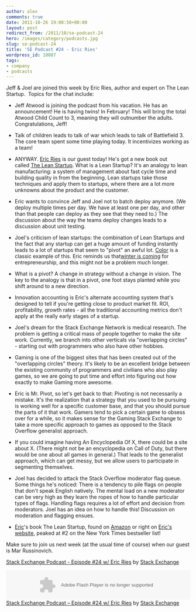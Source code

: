 ```yaml
---
author: alex
comments: true
date: 2011-10-26 19:00:50+00:00
layout: post
redirect_from: /2011/10/se-podcast-24
hero: /images/category/podcasts.jpg
slug: se-podcast-24
title: 'SE Podcast #24 - Eric Ries'
wordpress_id: 10087
tags:
- company
- podcasts
---
```


Jeff & Joel are joined this week by Eric Ries, author and expert on The Lean Startup.  Topics for the chat include:



	
  * Jeff Atwood is joining the podcast from his vacation. He has an announcement! He is having twins! In February! This will bring the total Atwood Child Count to 3, meaning they will outnumber the adults. Congratulations, Jeff!

	
  * Talk of children leads to talk of war which leads to talk of Battlefield 3. The core team spent some time playing today. It incentivizes working as a team!

	
  * ANYWAY. [Eric Ries](https://twitter.com/#%21/ericries) is our guest today! He's got a new book out called [The Lean Startup](http://www.amazon.com/Lean-Startup-Entrepreneurs-Continuous-Innovation/dp/0307887898%3FSubscriptionId%3DAKIAIIBINOD46VC3JCLQ%26tag%3Dstackoverfl08-20%26linkCode%3Dxm2%26camp%3D2025%26creative%3D165953%26creativeASIN%3D0307887898). What is a Lean Startup? It's an analogy to lean manufacturing: a system of management about fast cycle time and building quality in from the beginning. Lean startups take those techniques and apply them to startups, where there are a lot more unknowns about the product and the customer.

	
  * Eric wants to convince Jeff and Joel not to batch deploy anymore. (We deploy multiple times per day. We have at least one per day, and other than that people can deploy as they see that they need to.) The discussion about the way the teams deploy changes leads to a discussion about unit testing.

	
  * Joel's criticism of lean startups: the combination of Lean Startups and the fact that any startup can get a huge amount of funding instantly leads to a lot of startups that seem to "pivot" an awful lot. [Color](http://www.color.com/#landing) is a classic example of this. Eric reminds us that[winter is coming](http://www.g33kpron.com/wp-content/uploads/2011/09/Eddard-Stark-the-Weather.jpg) for entrepreneurship, and this might not be a problem much longer.

	
  * What is a pivot? A change in strategy without a change in vision. The key to the analogy is that in a pivot, one foot stays planted while you shift around to a new direction.

	
  * Innovation accounting is Eric's alternate accounting system that's designed to tell if you're getting close to product market fit. ROI, profitability, growth rates - all the traditional accounting metrics don't apply at the really early stages of a startup.

	
  * Joel's dream for the Stack Exchange Network is medical research. The problem is getting a critical mass of people together to make the site work. Currently, we branch into other verticals via "overlapping circles" - starting out with programmers who also have other hobbies.

	
  * Gaming is one of the biggest sites that has been created out of the "overlapping circles" theory. It's likely to be an excellent bridge between the existing community of programmers and civilians who also play games, so we are going to put time and effort into figuring out how exactly to make Gaming more awesome.

	
  * Eric is Mr. Pivot, so let's get back to that: Pivoting is not necessarily a mistake. It's the realization that a strategy that you used to be pursuing is working well for a specific customer base, and that you should pursue the parts of it that work. Gamers tend to pick a certain game to obsess over for a while, so it makes sense for the Gaming Stack Exchange to take a more specific approach to games as opposed to the Stack Overflow generalist approach.

	
  * If you could imagine having An Encyclopedia Of X, there could be a site about X. (There might not be an encyclopedia on Call of Duty, but there would be one about all games in general.) That leads to the generalist approach, which can get messy, but we allow users to participate in segmenting themselves.

	
  * Joel has decided to attack the Stack Overflow moderator flag queue. Some things he's noticed: There is a tendency to pile flags on people that don't speak English natively. The mental load on a new moderator can be very high as they learn the ropes of how to handle particular types of flags. Handling flags requires a lot of effort and decision from moderators. Joel has an idea on how to handle this! Discussion on moderation and flagging ensues.

	
  * [Eric](https://twitter.com/ericries)'s book The Lean Startup, found on [Amazon](http://www.amazon.com/Lean-Startup-Entrepreneurs-Continuous-Innovation/dp/0307887898%3FSubscriptionId%3DAKIAIIBINOD46VC3JCLQ%26tag%3Dstackoverfl08-20%26linkCode%3Dxm2%26camp%3D2025%26creative%3D165953%26creativeASIN%3D0307887898) or right on [Eric's website](http://theleanstartup.com/), peaked at #2 on the New York Times bestseller list!


Make sure to join us next week (at the usual time of course) when our guest is Mar Russinovich.

[Stack Exchange Podcast - Episode #24 w/ Eric Ries](http://soundcloud.com/stack-exchange/stack-exchange-podcast-24) by [Stack Exchange](http://soundcloud.com/stack-exchange)





<p><object width="100%" height="81" classid="clsid:d27cdb6e-ae6d-11cf-96b8-444553540000" codebase="http://download.macromedia.com/pub/shockwave/cabs/flash/swflash.cab#version=6,0,40,0"><param name="allowscriptaccess" value="always" /><param name="src" value="http://player.soundcloud.com/player.swf?url=http%3A%2F%2Fapi.soundcloud.com%2Ftracks%2F26443821" /><embed width="100%" height="81" type="application/x-shockwave-flash" src="http://player.soundcloud.com/player.swf?url=http%3A%2F%2Fapi.soundcloud.com%2Ftracks%2F26443821" allowscriptaccess="always" /></object> <span><a href="http://soundcloud.com/stack-exchange/stack-exchange-podcast-24">Stack Exchange Podcast &#8211; Episode #24 w/ Eric Ries</a> by <a href="http://soundcloud.com/stack-exchange">Stack Exchange</a></span></p>